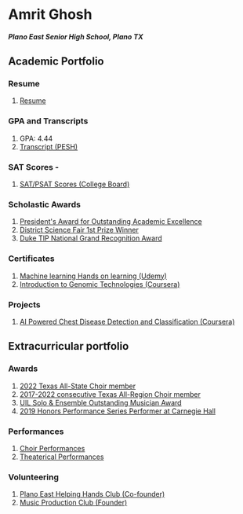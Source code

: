 # Amrit Ghosh 
##### Plano East Senior High School, Plano TX 

## Academic Portfolio
### Resume
1. [Resume](https://docs.google.com/document/d/1KmP4IeJAAQtHqP9TSOuK8iRh0DgByDDDp1UaCrrDKuE/edit#)
### GPA and Transcripts
1. GPA: 4.44
2. [Transcript (PESH)](https://github.com/amritg9/Portfolio/blob/main/AmritGhoshTranscript.pdf)
### SAT Scores - 
1. [SAT/PSAT Scores (College Board)](https://github.com/amritg9/Portfolio/blob/main/SATScores.pdf)
### Scholastic Awards
1. [President's Award for Outstanding Academic Excellence]()
2. [District Science Fair 1st Prize Winner]()
3. [Duke TIP National Grand Recognition Award]()
### Certificates
1. [Machine learning Hands on learning (Udemy)](https://github.com/amritg9/Portfolio/blob/main/udemyMachineLearning.pdf)
2. [Introduction to Genomic Technologies (Coursera)](https://github.com/amritg9/Portfolio/blob/main/CourseraGenomicTechnologies.pdf)
### Projects
1. [AI Powered Chest Disease Detection and Classification (Coursera)](https://github.com/amritg9/Portfolio/blob/main/CourseraAIPoweredChestDisease.pdf)
## Extracurricular portfolio
### Awards
1. [2022 Texas All-State Choir member]()
2. [2017-2022 consecutive Texas All-Region Choir member]()
3. [UIL Solo & Ensemble Outstanding Musician Award]()
4. [2019 Honors Performance Series Performer at Carnegie Hall]()
### Performances
1. [Choir Performances](https://github.com/amritg9/Portfolio/tree/main/Performances)
2. [Theaterical Performances](https://github.com/amritg9/Portfolio/tree/main/Performances)
### Volunteering
1. [Plano East Helping Hands Club (Co-founder)](https://github.com/amritg9/Portfolio/tree/main/Volunteering)
2. [Music Production Club (Founder)](https://github.com/amritg9/Portfolio/tree/main/Volunteering)
